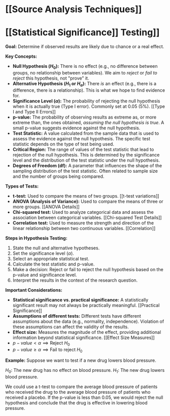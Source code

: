 # [[Source Analysis Techniques]]
# [[Statistical Significance]] Testing]]

**Goal:** Determine if observed results are likely due to chance or a real effect.

**Key Concepts:**

* **Null Hypothesis ($H_0$):**  There is no effect (e.g., no difference between groups, no relationship between variables).  We aim to *reject* or *fail to reject* this hypothesis, not "prove" it.
* **Alternative Hypothesis ($H_1$ or $H_a$):** There *is* an effect (e.g., there is a difference, there is a relationship).  This is what we hope to find evidence for.
* **Significance Level ($\alpha$):** The probability of rejecting the null hypothesis when it is actually true (Type I error). Commonly set at 0.05 (5%).  [[Type I and Type II Errors]]
* **p-value:** The probability of observing results as extreme as, or more extreme than, the ones obtained, *assuming the null hypothesis is true*. A small p-value suggests evidence against the null hypothesis.
* **Test Statistic:** A value calculated from the sample data that is used to assess the evidence against the null hypothesis.  The specific test statistic depends on the type of test being used.
* **Critical Region:** The range of values of the test statistic that lead to rejection of the null hypothesis.  This is determined by the significance level and the distribution of the test statistic under the null hypothesis.
* **Degrees of Freedom (df):**  A parameter that influences the shape of the sampling distribution of the test statistic.  Often related to sample size and the number of groups being compared.

**Types of Tests:**

* **t-test:** Used to compare the means of two groups.  [[t-test variations]]
* **ANOVA (Analysis of Variance):** Used to compare the means of three or more groups. [[ANOVA Details]]
* **Chi-squared test:** Used to analyze categorical data and assess the association between categorical variables. [[Chi-squared Test Details]]
* **Correlation test:** Used to measure the strength and direction of the linear relationship between two continuous variables. [[Correlation]]


**Steps in Hypothesis Testing:**

1. State the null and alternative hypotheses.
2. Set the significance level ($\alpha$).
3. Select an appropriate statistical test.
4. Calculate the test statistic and p-value.
5. Make a decision: Reject or fail to reject the null hypothesis based on the p-value and significance level.
6. Interpret the results in the context of the research question.


**Important Considerations:**

* **Statistical significance vs. practical significance:** A statistically significant result may not always be practically meaningful.  [[Practical Significance]]
* **Assumptions of different tests:**  Different tests have different assumptions about the data (e.g., normality, independence).  Violation of these assumptions can affect the validity of the results.
* **Effect size:**  Measures the magnitude of the effect, providing additional information beyond statistical significance. [[Effect Size Measures]]
* $p-value < \alpha \implies \text{Reject } H_0$
* $p-value \ge \alpha \implies \text{Fail to reject } H_0$


**Example:**  Suppose we want to test if a new drug lowers blood pressure.

$H_0$: The new drug has no effect on blood pressure.
$H_1$: The new drug lowers blood pressure.


We could use a t-test to compare the average blood pressure of patients who received the drug to the average blood pressure of patients who received a placebo.  If the p-value is less than 0.05, we would reject the null hypothesis and conclude that the drug is effective in lowering blood pressure.
